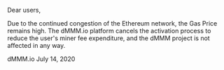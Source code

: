 Dear users, 

Due to the continued congestion of the Ethereum network, the Gas Price remains high. The dMMM.io platform cancels the activation process to reduce the user's miner fee expenditure, and the dMMM project is not affected in any way.

dMMM.io
July 14, 2020

